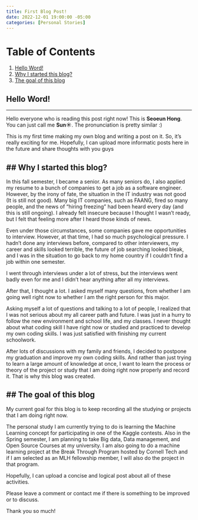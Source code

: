 ```yaml
---
title: First Blog Post!
date: 2022-12-01 19:00:00 -05:00
categories: [Personal Stories]
---
```


# Table of Contents
1. [Hello Word!](#hello_world)
2. [Why I started this blog?](#why_start)
3. [The goal of this blog](#goal)

## <a name="hello_world"/> Hello Word!
---
Hello everyone who is reading this post right now! This is **Seoeun Hong**. You can just call me **Sun☀️**. The pronunciation is pretty similar :)

This is my first time making my own blog and writing a post on it. So, it’s really exciting for me. Hopefully, I can upload more informatic posts here in the future and share thoughts with you guys

##<a name="why_start"/> Why I started this blog?
---
In this fall semester, I became a senior. As many seniors do, I also applied my resume to a bunch of companies to get a job as a software engineer. However, by the irony of fate, the situation in the IT industry was not good (It is still not good). Many big IT companies, such as FAANG, fired so many people, and the news of “hiring freezing” had been heard every day (and this is still ongoing). I already felt insecure because I thought I wasn’t ready, but I felt that feeling more after I heard those kinds of news.

Even under those circumstances, some companies gave me opportunities to interview. However, at that time, I had so much psychological pressure. I hadn’t done any interviews before, compared to other interviewers, my career and skills looked terrible, the future of job searching looked bleak, and I was in the situation to go back to my home country if I couldn’t find a job within one semester.

I went through interviews under a lot of stress, but the interviews went badly even for me and I didn’t hear anything after all my interviews.

After that, I thought a lot. I asked myself many questions, from whether I am going well right now to whether I am the right person for this major.

Asking myself a lot of questions and talking to a lot of people, I realized that I was not serious about my all career path and future. I was just in a hurry to follow the new environment and school life, and my classes. I never thought about what coding skill I have right now or studied and practiced to develop my own coding skills. I was just satisfied with finishing my current schoolwork. 

After lots of discussions with my family and friends, I decided to postpone my graduation and improve my own coding skills. And rather than just trying to learn a large amount of knowledge at once, I want to learn the process or theory of the project or study that I am doing right now properly and record it. That is why this blog was created.

##<a name="goal"/> The goal of this blog
---
My current goal for this blog is to keep recording all the studying or projects that I am doing right now. 

The personal study I am currently trying to do is learning the Machine Learning concept for participating in one of the Kaggle contests. 
Also in the Spring semester, I am planning to take Big data, Data management, and Open Source Courses at my university.
I am also going to do a machine learning project at the Break Through Program hosted by Cornell Tech and if I am selected as an MLH fellowship member, I will also do the project in that program. 

Hopefully, I can upload a concise and logical post about all of these activities.

Please leave a comment or contact me if there is something to be improved or to discuss.

Thank you so much!


